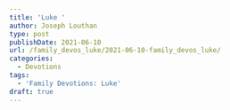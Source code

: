 ```yaml
---
title: 'Luke '
author: Joseph Louthan
type: post
publishDate: 2021-06-10
url: /family_devos_luke/2021-06-10-family_devos_luke/
categories:
  - Devotions
tags:
  - 'Family Devotions: Luke'
draft: true
---
```

